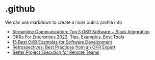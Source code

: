 # .github
We can use markdown to create a nicer public profile info
 <!-- BLOG-POST-LIST:START -->
- [Streamline Communication: Top 5 OKR Software + Slack Integration](https://blog.weekdone.com/okr-software-and-slack-integration/)
- [OKRs For Enterprises 2022: Tips, Examples, Best Tools](https://blog.weekdone.com/okrs-for-enterprises/)
- [15 Best OKR Examples for Software Development](https://blog.weekdone.com/okr-examples-for-software-development/)
- [Retrospectives: Best Practices from an OKR Expert](https://blog.weekdone.com/retrospectives-best-practices/)
- [Better Project Execution for Remote Teams](https://blog.weekdone.com/project-execution-remote-teams/)
<!-- BLOG-POST-LIST:END -->
